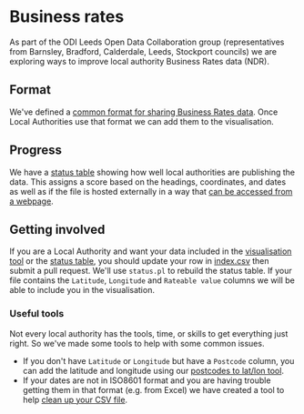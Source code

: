 # Business rates
As part of the ODI Leeds Open Data Collaboration group (representatives from Barnsley, Bradford, Calderdale, Leeds, Stockport councils) we are exploring ways to improve local authority Business Rates data (NDR).


## Format
We've defined a [common format for sharing Business Rates data](https://odileeds.github.io/business-rates/format). Once Local Authorities use that format we can add them to the visualisation.

## Progress
We have a [status table](https://odileeds.github.io/business-rates/status) showing how well local authorities are publishing the data. This assigns a score based on the headings, coordinates, and dates as well as if the file is hosted externally in a way that [can be accessed from a webpage](https://www.w3.org/wiki/CORS_Enabled).

## Getting involved
If you are a Local Authority and want your data included in the [visualisation tool](https://odileeds.github.io/business-rates/) or the [status table](https://odileeds.github.io/business-rates/status), you should update your row in [index.csv](index.csv) then submit a pull request. We'll use `status.pl` to rebuild the status table. If your file contains the `Latitude`, `Longitude` and `Rateable value` columns we will be able to include you in the visualisation. 

### Useful tools
Not every local authority has the tools, time, or skills to get everything just right. So we've made some tools to help with some common issues.
* If you don't have `Latitude` or `Longitude` but have a `Postcode` column, you can add the latitude and longitude using our [postcodes to lat/lon tool](https://odileeds.github.io/Postcodes2LatLon/).
* If your dates are not in ISO8601 format and you are having trouble getting them in that format (e.g. from Excel) we have created a tool to help [clean up your CSV file](https://odileeds.github.io/CSVCleaner/).
